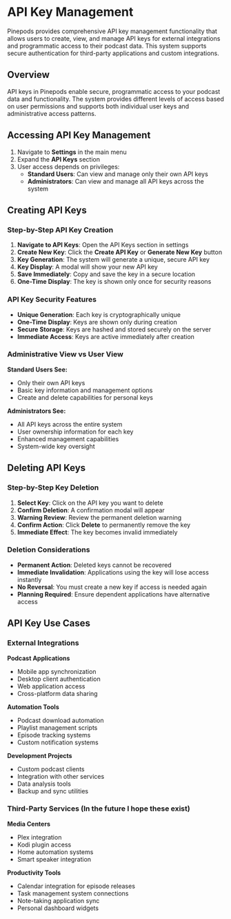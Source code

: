 # API Key Management

Pinepods provides comprehensive API key management functionality that allows users to create, view, and manage API keys for external integrations and programmatic access to their podcast data. This system supports secure authentication for third-party applications and custom integrations.

## Overview

API keys in Pinepods enable secure, programmatic access to your podcast data and functionality. The system provides different levels of access based on user permissions and supports both individual user keys and administrative access patterns.

## Accessing API Key Management

1. Navigate to **Settings** in the main menu
2. Expand the **API Keys** section
3. User access depends on privileges:
   - **Standard Users**: Can view and manage only their own API keys
   - **Administrators**: Can view and manage all API keys across the system

## Creating API Keys

### Step-by-Step API Key Creation

1. **Navigate to API Keys**: Open the API Keys section in settings
2. **Create New Key**: Click the **Create API Key** or **Generate New Key** button
3. **Key Generation**: The system will generate a unique, secure API key
4. **Key Display**: A modal will show your new API key
5. **Save Immediately**: Copy and save the key in a secure location
6. **One-Time Display**: The key is shown only once for security reasons

### API Key Security Features

- **Unique Generation**: Each key is cryptographically unique
- **One-Time Display**: Keys are shown only during creation
- **Secure Storage**: Keys are hashed and stored securely on the server
- **Immediate Access**: Keys are active immediately after creation

### Administrative View vs User View

**Standard Users See:**
- Only their own API keys
- Basic key information and management options
- Create and delete capabilities for personal keys

**Administrators See:**
- All API keys across the entire system
- User ownership information for each key
- Enhanced management capabilities
- System-wide key oversight

## Deleting API Keys

### Step-by-Step Key Deletion

1. **Select Key**: Click on the API key you want to delete
2. **Confirm Deletion**: A confirmation modal will appear
3. **Warning Review**: Review the permanent deletion warning
4. **Confirm Action**: Click **Delete** to permanently remove the key
5. **Immediate Effect**: The key becomes invalid immediately

### Deletion Considerations

- **Permanent Action**: Deleted keys cannot be recovered
- **Immediate Invalidation**: Applications using the key will lose access instantly
- **No Reversal**: You must create a new key if access is needed again
- **Planning Required**: Ensure dependent applications have alternative access

## API Key Use Cases

### External Integrations

**Podcast Applications**
- Mobile app synchronization
- Desktop client authentication
- Web application access
- Cross-platform data sharing

**Automation Tools**
- Podcast download automation
- Playlist management scripts
- Episode tracking systems
- Custom notification systems

**Development Projects**
- Custom podcast clients
- Integration with other services
- Data analysis tools
- Backup and sync utilities

### Third-Party Services (In the future I hope these exist)

**Media Centers**
- Plex integration
- Kodi plugin access
- Home automation systems
- Smart speaker integration

**Productivity Tools**
- Calendar integration for episode releases
- Task management system connections
- Note-taking application sync
- Personal dashboard widgets
